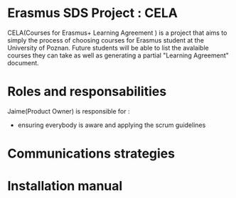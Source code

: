 # Erasmus SDS Project : CELA

CELA(Courses for Erasmus+ Learning Agreement ) is a project that aims to simply the process of choosing courses for Erasmus student at the University of Poznan.
Future students will be able to list the avalaible courses they can take as well as generating a partial "Learning Agreement" document.

# Roles and responsabilities
Jaime(Product Owner) is responsible for :
  - ensuring everybody is aware and applying the scrum guidelines

# Communications strategies

# Installation manual
